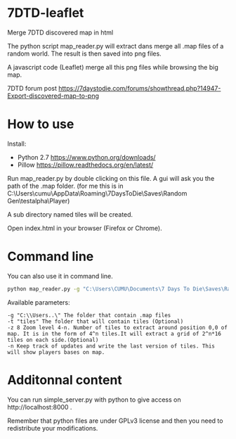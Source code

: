 7DTD-leaflet
============

Merge 7DTD discovered map in html

The python script map_reader.py will extract dans merge all .map files of a random world.
The result is then saved into png files.

A javascript code (Leaflet) merge all this png files while browsing the big map.

7DTD forum post https://7daystodie.com/forums/showthread.php?14947-Export-discovered-map-to-png

How to use
=============

Install:

 * Python 2.7 https://www.python.org/downloads/
 * Pillow https://pillow.readthedocs.org/en/latest/

Run map_reader.py by double clicking on this file. A gui will ask you the path of the .map folder. (for me this is in C:\Users\cumu\AppData\Roaming\7DaysToDie\Saves\Random Gen\testalpha\Player)

A sub directory named tiles will be created.

Open index.html in your browser (Firefox or Chrome).

Command line
=============

You can also use it in command line.

```bash
python map_reader.py -g "C:\Users\CUMU\Documents\7 Days To Die\Saves\Random Gen\ver91\Player"
```

Available parameters:

```
-g "C:\\Users..\" The folder that contain .map files
-t "tiles" The folder that will contain tiles (Optional)
-z 8 Zoom level 4-n. Number of tiles to extract around position 0,0 of map. It is in the form of 4^n tiles.It will extract a grid of 2^n*16 tiles on each side.(Optional)
-n Keep track of updates and write the last version of tiles. This will show players bases on map.
```

Additonnal content
==============

You can run simple_server.py with python to give access on http://localhost:8000 .

Remember that python files are under GPLv3 license and then you need to redistribute your modifications.
